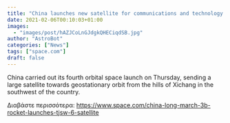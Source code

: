 ```yaml
---
title: "China launches new satellite for communications and technology tests"
date: 2021-02-06T00:10:03+01:00
images:
  - "images/post/hAZJCoLnGJdgkQHECiqdSB.jpg"
author: "AstroBot"
categories: ["News"]
tags: ["space.com"]
draft: false
---
```


China carried out its fourth orbital space launch on Thursday, sending a large satellite towards geostationary orbit from the hills of Xichang in the southwest of the country. 

Διαβάστε περισσότερα: https://www.space.com/china-long-march-3b-rocket-launches-tjsw-6-satellite
